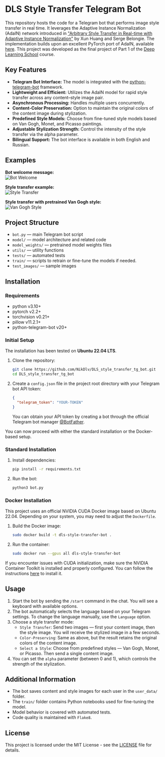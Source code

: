 # DLS Style Transfer Telegram Bot

This repository hosts the code for a Telegram bot that performs image style transfer in real time. It leverages the Adaptive Instance Normalization (AdaIN) network introduced in ["Arbitrary Style Transfer in Real-time with Adaptive Instance Normalization"](https://arxiv.org/abs/1703.06868) by Xun Huang and Serge Belongie. The implementation builds upon an excellent PyTorch port of AdaIN, available [here](https://github.com/naoto0804/pytorch-AdaIN?tab=readme-ov-file). This project was developed as the final project of Part 1 of the [Deep Learning School](https://dls.samcs.ru/) course.

## Key Features
- **Telegram Bot Interface:** The model is integrated with the [python-telegram-bot](https://python-telegram-bot.org/) framework.
- **Lightweight and Efficient:** Utilizes the AdaIN model for rapid style transfer across any content–style image pair.
- **Asynchronous Processing:** Handles multiple users concurrently.
- **Content-Color Preservation:** Option to maintain the original colors of the content image during stylization.
- **Predefined Style Models:** Choose from fine-tuned style models based on Van Gogh, Monet, and Picasso paintings.
- **Adjustable Stylization Strength:** Control the intensity of the style transfer via the alpha parameter.
- **Bilingual Support:** The bot interface is available in both English and Russian.

## Examples

**Bot welcome message:**  
![Bot Welcome](test_images/bot_interface.png)

**Style transfer example:**  
![Style Transfer](test_images/bot_transfer.png)

**Style transfer with pretrained Van Gogh style:**  
![Van Gogh Style](test_images/bot_van_gogh.png)
## Project Structure

- `bot.py` — main Telegram bot script  
- `model/` — model architecture and related code  
- `model_weights/` — pretrained model weights files  
- `utils/` — utility functions  
- `tests/` — automated tests  
- `train/` — scripts to retrain or fine-tune the models if needed.  
- `test_images/` — sample images   

## Installation 
### Requirements
- python v3.10+
- pytorch v2.2+
- torchvision v0.21+
- pillow v11.2.1+
- python-telegram-bot v20+

### Initial Setup
The installation has been tested on **Ubuntu 22.04 LTS**.
1. Clone the repository:
   ```bash
   git clone https://github.com/NikDlv/DLS_style_transfer_tg_bot.git
   cd DLS_style_transfer_tg_bot
   ```

2. Create a `config.json` file in the project root directory with your Telegram bot API token:
   ```json
   {
     "telegram_token": "YOUR-TOKEN"
   }
   ```
   You can obtain your API token by creating a bot through the official Telegram bot manager [@BotFather](https://t.me/BotFather).

You can now proceed with either the standard installation or the Docker-based setup.
### Standard Installation

1. Install dependencies:
   ```bash
   pip install -r requirements.txt
   ```

2. Run the bot:
   ```bash
   python3 bot.py
   ```

### Docker Installation
This project uses an official NVIDIA CUDA Docker image based on Ubuntu 22.04. Depending on your system, you may need to adjust the `Dockerfile`.
1. Build the Docker image:
    ```bash
    sudo docker build -t dls-style-transfer-bot .
    ```

2. Run the container:
    ```bash
    sudo docker run --gpus all dls-style-transfer-bot
    ```
If you encounter issues with CUDA initialization, make sure the NVIDIA Container Toolkit is installed and properly configured. You can follow the instructions [here](https://docs.nvidia.com/metropolis/deepstream/dev-guide/text/DS_on_WSL2.html?_gl=1*8gi53*_gcl_au*OTA4NDA4NTYxLjE3MTEzMzAwMTI.#install-docker-engine-and-dependencies-inside-ubuntu) to install it.
## Usage
1. Start the bot by sending the `/start` command in the chat. You will see a keyboard with available options.
2. The bot automatically selects the language based on your Telegram settings. To change the language manually, use the `Language` option.
3. Choose a style transfer mode:
    - `Style Transfer`: Send two images — first your content image, then the style image. You will receive the stylized image in a few seconds.
    - `Color-Preserving`: Same as above, but the result retains the original colors of the content image.
    - `Select a Style`: Choose from predefined styles — Van Gogh, Monet, or Picasso. Then send a single content image.
4. You can set the `alpha` parameter (between 0 and 1), which controls the strength of the stylization.

## Additional Information

- The bot saves content and style images for each user in the `user_data/` folder.  
- The `train/` folder contains Python notebooks used for fine-tuning the model.
- Model behavior is covered with automated tests.
- Code quality is maintained with `Flake8`.

## License

This project is licensed under the MIT License - see the [LICENSE](LICENSE) file for details.
